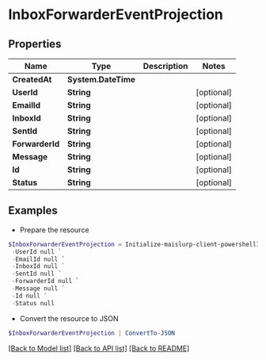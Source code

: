 # InboxForwarderEventProjection
## Properties

Name | Type | Description | Notes
------------ | ------------- | ------------- | -------------
**CreatedAt** | **System.DateTime** |  | 
**UserId** | **String** |  | [optional] 
**EmailId** | **String** |  | [optional] 
**InboxId** | **String** |  | [optional] 
**SentId** | **String** |  | [optional] 
**ForwarderId** | **String** |  | [optional] 
**Message** | **String** |  | [optional] 
**Id** | **String** |  | [optional] 
**Status** | **String** |  | [optional] 

## Examples

- Prepare the resource
```powershell
$InboxForwarderEventProjection = Initialize-maislurp-client-powershellInboxForwarderEventProjection  -CreatedAt null `
 -UserId null `
 -EmailId null `
 -InboxId null `
 -SentId null `
 -ForwarderId null `
 -Message null `
 -Id null `
 -Status null
```

- Convert the resource to JSON
```powershell
$InboxForwarderEventProjection | ConvertTo-JSON
```

[[Back to Model list]](../README#documentation-for-models) [[Back to API list]](../README#documentation-for-api-endpoints) [[Back to README]](../README)

